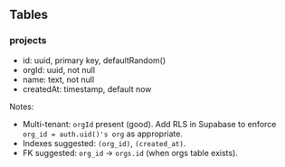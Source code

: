 ## Tables

### projects
- id: uuid, primary key, defaultRandom()
- orgId: uuid, not null
- name: text, not null
- createdAt: timestamp, default now

Notes:
- Multi-tenant: `orgId` present (good). Add RLS in Supabase to enforce `org_id = auth.uid()'s org` as appropriate.
- Indexes suggested: `(org_id)`, `(created_at)`.
- FK suggested: `org_id` → `orgs.id` (when orgs table exists).


